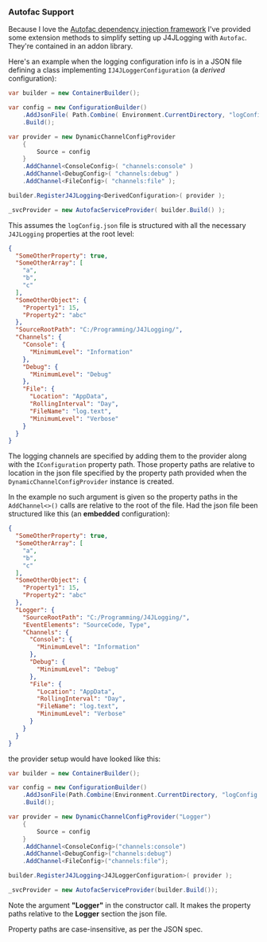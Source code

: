 ### Autofac Support

Because I love the [Autofac dependency injection framework](https://autofac.org/) 
I've provided some extension methods to simplify setting up J4JLogging with 
`Autofac`. They're contained in an addon library.

Here's an example when the logging configuration info is in a JSON file 
defining a class implementing `IJ4JLoggerConfiguration` (a *derived* 
configuration):

```csharp
var builder = new ContainerBuilder();

var config = new ConfigurationBuilder()
    .AddJsonFile( Path.Combine( Environment.CurrentDirectory, "logConfig.json" ) )
    .Build();

var provider = new DynamicChannelConfigProvider
    {
        Source = config
    }
    .AddChannel<ConsoleConfig>( "channels:console" )
    .AddChannel<DebugConfig>( "channels:debug" )
    .AddChannel<FileConfig>( "channels:file" );

builder.RegisterJ4JLogging<DerivedConfiguration>( provider );

_svcProvider = new AutofacServiceProvider( builder.Build() );
```

This assumes the `logConfig.json` file is structured with all the necessary
`J4JLogging` properties at the root level:
```json
{
  "SomeOtherProperty": true,
  "SomeOtherArray": [
    "a",
    "b",
    "c"
  ],
  "SomeOtherObject": {
    "Property1": 15,
    "Property2": "abc"
  },
  "SourceRootPath": "C:/Programming/J4JLogging/",
  "Channels": {
    "Console": {
      "MinimumLevel": "Information"
    },
    "Debug": {
      "MinimumLevel": "Debug"
    },
    "File": {
      "Location": "AppData",
      "RollingInterval": "Day",
      "FileName": "log.text",
      "MinimumLevel": "Verbose"
    }
  }
}
```
The logging channels are specified by adding them to the provider along
with the `IConfiguration` property path. Those property paths are 
relative to location in the json file specified by the property path
provided when the `DynamicChannelConfigProvider` instance is created. 

In the example no such argument is given so the property paths in the
`AddChannel<>()` calls are relative to the root of the file. Had the
json file been structured like this (an **embedded** configuration):
```json
{
  "SomeOtherProperty": true,
  "SomeOtherArray": [
    "a",
    "b",
    "c"
  ],
  "SomeOtherObject": {
    "Property1": 15,
    "Property2": "abc"
  },
  "Logger": {
    "SourceRootPath": "C:/Programming/J4JLogging/",
    "EventElements": "SourceCode, Type",
    "Channels": {
      "Console": {
        "MinimumLevel": "Information"
      },
      "Debug": {
        "MinimumLevel": "Debug"
      },
      "File": {
        "Location": "AppData",
        "RollingInterval": "Day",
        "FileName": "log.text",
        "MinimumLevel": "Verbose"
      }
    }
  }
}
```
the provider setup would have looked like this:
```csharp
var builder = new ContainerBuilder();

var config = new ConfigurationBuilder()
    .AddJsonFile(Path.Combine(Environment.CurrentDirectory, "logConfig.json"))
    .Build();

var provider = new DynamicChannelConfigProvider("Logger")
    {
        Source = config
    }
    .AddChannel<ConsoleConfig>("channels:console")
    .AddChannel<DebugConfig>("channels:debug")
    .AddChannel<FileConfig>("channels:file");

builder.RegisterJ4JLogging<J4JLoggerConfiguration>( provider );

_svcProvider = new AutofacServiceProvider(builder.Build());
```
Note the argument **"Logger"** in the constructor call. It makes
the property paths relative to the **Logger** section the json file.

Property paths are case-insensitive, as per the JSON spec.